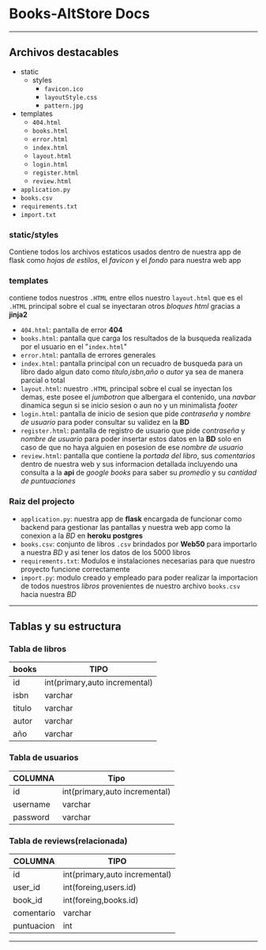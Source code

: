 # Books-AltStore Docs

---

## Archivos destacables

- static
    - styles
        - `favicon.ico`
        - `layoutStyle.css`
        - `pattern.jpg`
- templates
    - `404.html`
    - `books.html`
    - `error.html`
    - `index.html`
    - `layout.html`
    - `login.html`
    - `register.html`
    - `review.html`
- `application.py`
- `books.csv`
- `requirements.txt`
- `import.txt`

### static/styles
  Contiene todos los archivos estaticos usados dentro de nuestra app de flask como *hojas de estilos*, el *favicon* y el *fondo* para nuestra web app

### templates

  contiene todos nuestros `.HTML` entre ellos nuestro `layout.html` que es el `.HTML` principal sobre el cual se inyectaran otros *bloques html* gracias a **jinja2**

  - `404.html`: pantalla de error **404**
  - `books.html`: pantalla que carga los resultados de la busqueda realizada por el usuario en el "`index.html`"
  - `error.html`: pantalla de errores generales
  - `index.html`: pantalla principal con un recuadro de busqueda para un libro dado algun dato como *titulo*,*isbn*,*año* o *autor* ya sea de manera parcial o total
  - `layout.html`: nuestro `.HTML` principal sobre el cual se inyectan los demas, este posee el *jumbotron* que albergara el contenido, una *navbar* dinamica segun si se inicio sesion o aun no y un minimalista *footer*
  - `login.html`: pantalla de inicio de sesion que pide *contraseña* y *nombre de usuario* para poder consultar su validez en la **BD**
  - `register.html`: pantalla de registro de usuario que pide *contraseña* y *nombre de usuario* para poder insertar estos datos en la **BD** solo en caso de que no haya alguien en posesion de ese *nombre de usuario*
  - `review.html`: pantalla que contiene la *portada del libro*, sus *comentarios* dentro de nuestra web y sus informacion detallada incluyendo una consulta a la **api** de *google books* para saber su *promedio* y su *cantidad de puntuaciones*

### Raiz del projecto

  - `application.py`: nuestra app de **flask** encargada de funcionar como backend para gestionar las pantallas y nuestra web app como la conexion a la *BD* en **heroku** **postgres**
  - `books.csv`: conjunto de libros `.csv` brindados por **Web50** para importarlo a nuestra *BD* y asi tener los datos de los 5000 libros 
  - `requirements.txt`: Modulos e instalaciones necesarias para que nuestro proyecto funcione correctamente
  - `import.py`: modulo creado y empleado para poder realizar la importacion de todos nuestros *libros* provenientes de nuestro archivo `books.csv` hacia nuestra *BD*


---

## Tablas y su estructura
### Tabla de libros

| books   | TIPO                          |
|---------|-------------------------------|
| id      | int(primary,auto incremental) |
| isbn    | varchar                       |
| titulo  | varchar                       |
| autor   | varchar                       |
| año     | varchar                       |

### Tabla de usuarios

| COLUMNA  | Tipo                          |
|----------|-------------------------------|
| id       | int(primary,auto incremental) |
| username | varchar                       |
| password | varchar                       |

### Tabla de reviews(relacionada)

| COLUMNA    | TIPO                          |
|------------|-------------------------------|
| id         | int(primary,auto incremental) |
| user_id    | int(foreing,users.id)         |
| book_id    | int(foreing,books.id)         |
| comentario | varchar                       |
| puntuacion | int                           |

---
